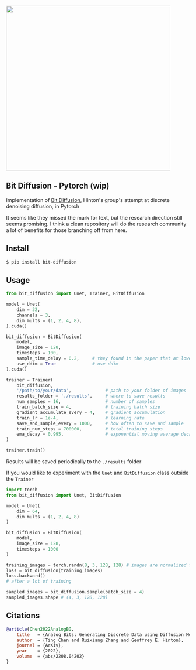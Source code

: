 <img src="./bit-diffusion.png" width="450px"></img>

## Bit Diffusion - Pytorch (wip)

Implementation of <a href="https://arxiv.org/abs/2208.04202">Bit Diffusion</a>, Hinton's group's attempt at discrete denoising diffusion, in Pytorch

It seems like they missed the mark for text, but the research direction still seems promising. I think a clean repository will do the research community a lot of benefits for those branching off from here.

## Install

```bash
$ pip install bit-diffusion
```

## Usage

```python
from bit_diffusion import Unet, Trainer, BitDiffusion

model = Unet(
    dim = 32,
    channels = 3,
    dim_mults = (1, 2, 4, 8),
).cuda()

bit_diffusion = BitDiffusion(
    model,
    image_size = 128,
    timesteps = 100,
    sample_time_delay = 0.2,     # they found in the paper that at lower number of timesteps, a time delay during sampling of greater than 0 helps FID. as timesteps increases, this time difference can be set to 0 as it does not help
    use_ddim = True              # use ddim
).cuda()

trainer = Trainer(
    bit_diffusion,
    '/path/to/your/data',             # path to your folder of images
    results_folder = './results',     # where to save results
    num_samples = 16,                 # number of samples
    train_batch_size = 4,             # training batch size
    gradient_accumulate_every = 4,    # gradient accumulation
    train_lr = 1e-4,                  # learning rate
    save_and_sample_every = 1000,     # how often to save and sample
    train_num_steps = 700000,         # total training steps
    ema_decay = 0.995,                # exponential moving average decay
)

trainer.train()
```

Results will be saved periodically to the `./results` folder

If you would like to experiment with the `Unet` and `BitDiffusion` class outside the `Trainer`

```python
import torch
from bit_diffusion import Unet, BitDiffusion

model = Unet(
    dim = 64,
    dim_mults = (1, 2, 4, 8)
)

bit_diffusion = BitDiffusion(
    model,
    image_size = 128,
    timesteps = 1000
)

training_images = torch.randn(8, 3, 128, 128) # images are normalized from 0 to 1
loss = bit_diffusion(training_images)
loss.backward()
# after a lot of training

sampled_images = bit_diffusion.sample(batch_size = 4)
sampled_images.shape # (4, 3, 128, 128)
```

## Citations

```bibtex
@article{Chen2022AnalogBG,
    title   = {Analog Bits: Generating Discrete Data using Diffusion Models with Self-Conditioning},
    author  = {Ting Chen and Ruixiang Zhang and Geoffrey E. Hinton},
    journal = {ArXiv},
    year    = {2022},
    volume  = {abs/2208.04202}
}
```
